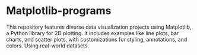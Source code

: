 # Matplotlib-programs
This repository features diverse data visualization projects using Matplotlib, a Python library for 2D plotting. It includes examples like line plots, bar charts, and scatter plots, with customizations for styling, annotations, and colors. Using real-world datasets.
